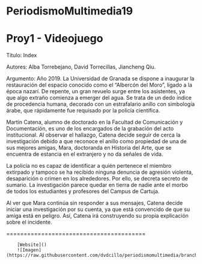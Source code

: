 # PeriodismoMultimedia19 

Proy1 -  Videojuego
========================================
Título: Index

Autores: Alba Torrebejano, David Torrecillas, Jiancheng Qiu.

Argumento: Año 2019. La Universidad de Granada se dispone a inaugurar la restauración del espacio conocido como el “Albercón del Moro”, ligado a la época nazarí. De repente, un gran revuelo surge entre los asistentes, ya que algo extraño comienza a emerger del agua. Se trata de un dedo índice de procedencia humana, decorado con un estrafalario anillo con simbología árabe, que rápidamente fue requisado por la policía científica.

Martín Catena, alumno de doctorado en la Facultad de Comunicación y Documentación, es uno de los encargados de la grabación del acto institucional. Al observar el hallazgo, Catena decide seguir de cerca la investigación debido a que reconoce el anillo como propiedad de una de sus mejores amigas, Mara, doctoranda en Historia del Arte, que se encuentra de estancia en el extranjero y no da señales de vida.

La policía no es capaz de identificar a quién pertenece el miembro extirpado y tampoco se ha recibido ninguna denuncia de agresión violenta, desaparición o crimen en los alrededores. Por ello, se decreta secreto de sumario. La investigación parece quedar en tierra de nadie ante el morbo de todos los estudiantes y profesores del Campus de Cartuja.

Al ver que Mara continúa sin responder a sus mensajes, Catena decide iniciar una investigación por su cuenta, ya que está convencido de que su amiga está en peligro. Así, Catena irá construyendo su propia explicación sobre el incidente.

========================================
    

		[Website]()
		![Imagen](https://raw.githubusercontent.com/dvdcillo/periodismomultimedia/branch/path/to/albercon.jpg)



